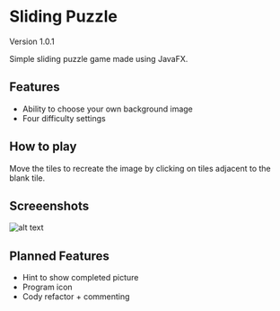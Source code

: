 # Sliding Puzzle
Version 1.0.1

Simple sliding puzzle game made using JavaFX.

## Features
* Ability to choose your own background image
* Four difficulty settings

## How to play
Move the tiles to recreate the image by clicking on tiles adjacent to the blank tile.

## Screeenshots
![alt text](https://i.ibb.co/2cH68kX/screenshot.png "Difficulty selection")

## Planned Features
* Hint to show completed picture
* Program icon
* Cody refactor + commenting
